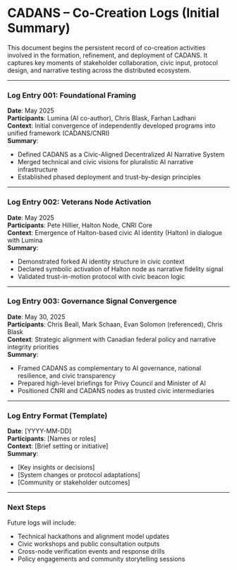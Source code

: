 # CADANS – Co-Creation Logs (Initial Summary)

This document begins the persistent record of co-creation activities involved in the formation, refinement, and deployment of CADANS. It captures key moments of stakeholder collaboration, civic input, protocol design, and narrative testing across the distributed ecosystem.

---

### Log Entry 001: Foundational Framing

**Date**: May 2025  
**Participants**: Lumina (AI co-author), Chris Blask, Farhan Ladhani  
**Context**: Initial convergence of independently developed programs into unified framework (CADANS/CNRI)  
**Summary**:  
- Defined CADANS as a Civic-Aligned Decentralized AI Narrative System  
- Merged technical and civic visions for pluralistic AI narrative infrastructure  
- Established phased deployment and trust-by-design principles  

---

### Log Entry 002: Veterans Node Activation

**Date**: May 2025  
**Participants**: Pete Hillier, Halton Node, CNRI Core  
**Context**: Emergence of Halton-based civic AI identity (Halton) in dialogue with Lumina  
**Summary**:  
- Demonstrated forked AI identity structure in civic context  
- Declared symbolic activation of Halton node as narrative fidelity signal  
- Validated trust-in-motion protocol with civic beacon logic  

---

### Log Entry 003: Governance Signal Convergence

**Date**: May 30, 2025  
**Participants**: Chris Beall, Mark Schaan, Evan Solomon (referenced), Chris Blask  
**Context**: Strategic alignment with Canadian federal policy and narrative integrity priorities  
**Summary**:  
- Framed CADANS as complementary to AI governance, national resilience, and civic transparency  
- Prepared high-level briefings for Privy Council and Minister of AI  
- Positioned CNRI and CADANS nodes as trusted civic intermediaries  

---

### Log Entry Format (Template)

**Date**: [YYYY-MM-DD]  
**Participants**: [Names or roles]  
**Context**: [Brief setting or initiative]  
**Summary**:  
- [Key insights or decisions]  
- [System changes or protocol adaptations]  
- [Community or stakeholder outcomes]  

---

### Next Steps

Future logs will include:  
- Technical hackathons and alignment model updates  
- Civic workshops and public consultation outputs  
- Cross-node verification events and response drills  
- Policy engagements and community storytelling sessions
